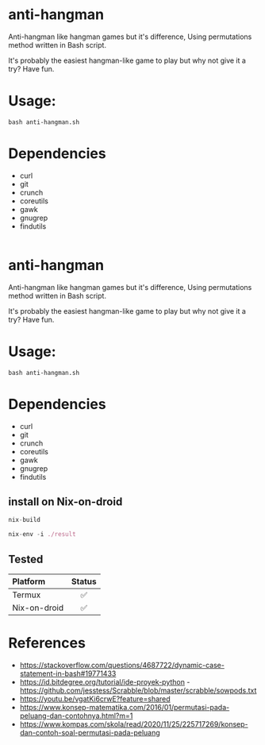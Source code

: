 # anti-hangman
Anti-hangman like hangman games but it's difference, Using permutations method written in Bash script.

It's probably the easiest hangman-like game to play but why not give it a try? Have fun.

# Usage:

```bash anti-hangman.sh```


# Dependencies
- curl
- git
- crunch
- coreutils
- gawk
- gnugrep
- findutils
  ```nix
  
# anti-hangman
Anti-hangman like hangman games but it's difference, Using permutations method written in Bash script.


It's probably the easiest hangman-like game to play but why not give it a try? Have fun.


# Usage:


```bash anti-hangman.sh```




# Dependencies
- curl
- git
- crunch
- coreutils
- gawk
- gnugrep
- findutils

## install on Nix-on-droid

```nix
nix-build
```


```nix
nix-env -i ./result
```

## Tested
| Platform | Status |
| :---------------- | :------: | 
| Termux | ✅ | 
| Nix-on-droid | ✅ |

# References
- https://stackoverflow.com/questions/4687722/dynamic-case-statement-in-bash#19771433
- https://id.bitdegree.org/tutorial/ide-proyek-python
-https://github.com/jesstess/Scrabble/blob/master/scrabble/sowpods.txt
- https://youtu.be/vgatKi6crwE?feature=shared
- https://www.konsep-matematika.com/2016/01/permutasi-pada-peluang-dan-contohnya.html?m=1
- https://www.kompas.com/skola/read/2020/11/25/225717269/konsep-dan-contoh-soal-permutasi-pada-peluang
